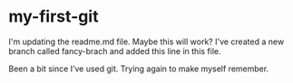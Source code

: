 # my-first-git
I'm updating the readme.md file.  Maybe this will work?
I've created a new branch called fancy-brach and added this line in this file.

Been a bit since I’ve used git.  Trying again to make myself remember.